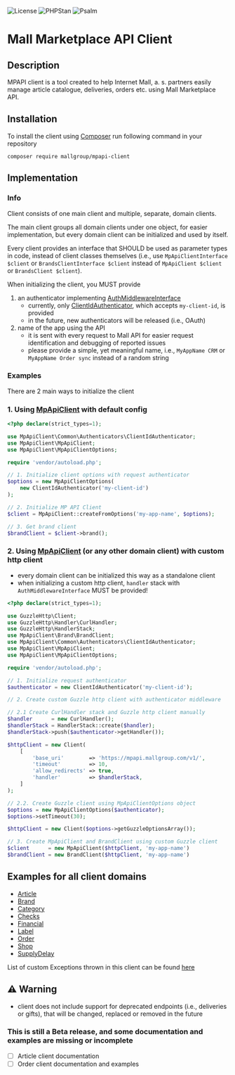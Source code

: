 ![License](https://img.shields.io/badge/license-Apache_2-blue)
![PHPStan](https://img.shields.io/badge/PHPStan-level%20Max-brightgreen.svg?style=flat&logo=php)
![Psalm](https://img.shields.io/badge/Psalm-level%202-brightgreen.svg?style=flat&logo=php)

# Mall Marketplace API Client

## Description

MPAPI client is a tool created to help Internet Mall, a. s. partners easily manage article catalogue, deliveries, orders etc. using Mall Marketplace API.

## Installation

To install the client using [Composer](https://getcomposer.org/doc/00-intro.md) run following command in your repository

```console
composer require mallgroup/mpapi-client
```

## Implementation

### Info

Client consists of one main client and multiple, separate, domain clients.

The main client groups all domain clients under one object, for easier implementation, but every domain client can be initialized and used by itself.

Every client provides an interface that SHOULD be used as parameter types in code, instead of client classes themselves (i.e., use `MpApiClientInterface $client`
or `BrandsClientInterface $client` instead of `MpApiClient $client` or `BrandsClient $client`).

When initializing the client, you MUST provide

1. an authenticator implementing [AuthMiddlewareInterface](src/Common/Interfaces/AuthMiddlewareInterface.php)
    - currently, only [ClientIdAuthenticator](src/Common/Authenticators/ClientIdAuthenticator.php), which accepts `my-client-id`, is provided
    - in the future, new authenticators will be released (i.e., OAuth)
2. name of the app using the API
    - it is sent with every request to Mall API for easier request identification and debugging of reported issues
    - please provide a simple, yet meaningful name, i.e., `MyAppName CRM` or `MyAppName Order sync` instead of a random string

### Examples

There are 2 main ways to initialize the client

### 1. Using [MpApiClient](src/MpApiClient.php) with default config

```php
<?php declare(strict_types=1);

use MpApiClient\Common\Authenticators\ClientIdAuthenticator;
use MpApiClient\MpApiClient;
use MpApiClient\MpApiClientOptions;

require 'vendor/autoload.php';

// 1. Initialize client options with request authenticator
$options = new MpApiClientOptions(
    new ClientIdAuthenticator('my-client-id')
);

// 2. Initialize MP API Client
$client = MpApiClient::createFromOptions('my-app-name', $options);

// 3. Get brand client
$brandClient = $client->brand();
```

### 2. Using [MpApiClient](src/MpApiClient.php) (or any other domain client) with custom http client

- every domain client can be initialized this way as a standalone client
- when initializing a custom http client, `handler` stack with `AuthMiddlewareInterface` MUST be provided!

```php
<?php declare(strict_types=1);

use GuzzleHttp\Client;
use GuzzleHttp\Handler\CurlHandler;
use GuzzleHttp\HandlerStack;
use MpApiClient\Brand\BrandClient;
use MpApiClient\Common\Authenticators\ClientIdAuthenticator;
use MpApiClient\MpApiClient;
use MpApiClient\MpApiClientOptions;

require 'vendor/autoload.php';

// 1. Initialize request authenticator
$authenticator = new ClientIdAuthenticator('my-client-id');

// 2. Create custom Guzzle http client with authenticator middleware

// 2.1 Create CurlHandler stack and Guzzle http client manually
$handler      = new CurlHandler();
$handlerStack = HandlerStack::create($handler);
$handlerStack->push($authenticator->getHandler());

$httpClient = new Client(
    [
        'base_uri'        => 'https://mpapi.mallgroup.com/v1/',
        'timeout'         => 10,
        'allow_redirects' => true,
        'handler'         => $handlerStack,
    ]
);

// 2.2. Create Guzzle client using MpApiClientOptions object
$options = new MpApiClientOptions($authenticator);
$options->setTimeout(30);

$httpClient = new Client($options->getGuzzleOptionsArray());

// 3. Create MpApiClient and BrandClient using custom Guzzle client
$client      = new MpApiClient($httpClient, 'my-app-name')
$brandClient = new BrandClient($httpClient, 'my-app-name')
```

## Examples for all client domains

* [Article](doc/Article.md)
* [Brand](doc/Brand.md)
* [Category](doc/Category.md)
* [Checks](doc/Checks.md)
* [Financial](doc/Financial.md)
* [Label](doc/Label.md)
* [Order](doc/Order.md)
* [Shop](doc/Shop.md)
* [SupplyDelay](doc/SupplyDelay.md)

List of custom Exceptions thrown in this client can be found [here](doc/Exception.md)

## ⚠ Warning

- client does not include support for deprecated endpoints (i.e., deliveries or gifts), that will be changed, replaced or removed in the future

### This is still a Beta release, and some documentation and examples are missing or incomplete

- [ ] Article client documentation
- [ ] Order client documentation and examples
